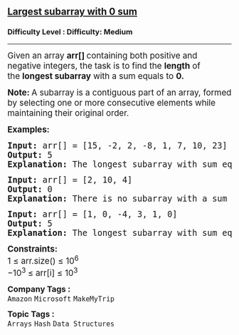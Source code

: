 <h2><a href="https://www.geeksforgeeks.org/problems/largest-subarray-with-0-sum/1?page=1&category=Hash&sortBy=submissions">Largest subarray with 0 sum</a></h2><h3>Difficulty Level : Difficulty: Medium</h3><hr><div class="problems_problem_content__Xm_eO"><p><span style="font-size: 14pt;"><span style="font-size: 14pt;">Given an array </span><strong style="font-size: 14pt;">arr[] </strong><span style="font-size: 14pt;">containing both positive and negative integers, the task is to find the </span><strong style="font-size: 14pt;">length</strong><span style="font-size: 14pt;"> of the&nbsp;</span><span style="font-size: 18.6667px;"><strong>longest </strong></span><strong style="font-size: 14pt;">subarray</strong><span style="font-size: 14pt;"> with a sum equals to </span><strong style="font-size: 14pt;">0.</strong></span></p>
<p><span style="font-size: 14pt;"><strong style="font-size: 14pt;">Note:&nbsp;</strong><span style="font-size: 14pt;">A subarray is a contiguous part of an array, formed by selecting one or more consecutive elements while maintaining their original order.</span></span></p>
<p><span style="font-size: 14pt;"><strong>Examples:</strong></span></p>
<pre><span style="font-size: 14pt;"><strong>Input: </strong>arr[] = [15, -2, 2, -8, 1, 7, 10, 23]
<strong>Output: </strong>5<strong>
Explanation: </strong>The longest subarray with sum equals to 0 is [-2, 2, -8, 1, 7].</span></pre>
<pre><span style="font-size: 14pt;"><strong>Input: </strong>arr[] = [2, 10, 4]
<strong>Output: </strong>0<strong>
Explanation: </strong>There is no subarray with a sum of 0.</span></pre>
<pre><span style="font-size: 14pt;"><strong>Input: </strong>arr[] = [1, 0, -4, 3, 1, 0]
<strong>Output: </strong>5<strong>
Explanation: </strong>The longest subarray with sum equals to 0 is [0, -4, 3, 1, 0]</span></pre>
<p><span style="font-size: 14pt;"><strong>Constraints:</strong><br>1&nbsp;≤ arr.size() ≤ 10<sup>6<br></sup><span class="base"><span class="mord">−</span><span class="mord">1</span><span class="mord"><span class="mord">0</span><span class="msupsub"><span class="vlist-t"><span class="vlist-r"><span class="vlist"><sup><span class="sizing reset-size6 size3 mtight"><span class="mord mtight">3 </span></span></sup></span></span></span></span></span><span class="mrel">≤ </span></span><span class="base"><span class="mord text"><span class="mord">arr</span></span><span class="mopen">[</span><span class="mord mathnormal">i</span><span class="mclose">] </span><span class="mrel">≤ </span></span><span class="base"><span class="mord">1</span><span class="mord"><span class="mord">0</span><span class="msupsub"><span class="vlist-t"><span class="vlist-r"><span class="vlist"><sup><span class="sizing reset-size6 size3 mtight"><span class="mord mtight">3</span></span></sup></span></span></span></span></span></span></span></p></div><p><span style=font-size:18px><strong>Company Tags : </strong><br><code>Amazon</code>&nbsp;<code>Microsoft</code>&nbsp;<code>MakeMyTrip</code>&nbsp;<br><p><span style=font-size:18px><strong>Topic Tags : </strong><br><code>Arrays</code>&nbsp;<code>Hash</code>&nbsp;<code>Data Structures</code>&nbsp;
